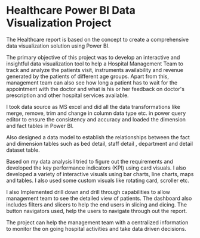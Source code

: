 # Healthcare Power BI Data Visualization Project

The Healthcare report is based on the concept to create a comprehensive data visualization solution using Power BI.

The primary objective of this project was to develop an interactive and insightful data visualization tool to help a Hospital Management Team to track and analyze the patients visit, instruments availability and revenue generated by the patients of different age groups. Apart from this, management team can also see how long a patient has to wait for the appointment with the doctor and what is his or her feedback on doctor's prescription and other hospital services available.

I took data source as MS excel and did all the data transformations like merge, remove, trim and change in column data type etc. in power query editor to ensure the consistency and accuracy and loaded the dimension and fact tables in Power BI. 

Also designed a data model to establish the relationships between the fact and dimension tables such as bed detail, staff detail , department and detail dataset table.

Based on my data analysis I tried to figure out the requirements and developed the key performance indicators (KPI) using card visuals. I also developed a variety of interactive visuals using bar charts, line charts, maps and tables. I also used some custom visuals like rotating card, scroller etc. 

I also Implemented drill down and drill through capabilities to allow management team to see the detailed view of patients. The dashboard also includes filters and slicers to help the end users in slicing and dicing. The button navigators used, help the users to navigate through out the report.

The project can help the management team with a centralized information to monitor the on going hospital activities and take data driven decisions.
